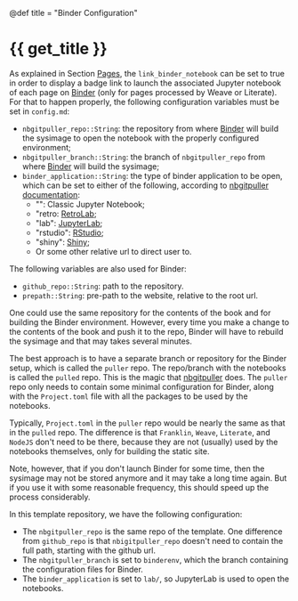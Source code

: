 @def title = "Binder Configuration"

# {{ get_title }}

As explained in Section [Pages](/pages/pages), the `link_binder_notebook` can be set to true in order to display a badge link to launch the associated Jupyter notebook of each page on [Binder](https://mybinder.org) (only for pages processed by Weave or Literate). For that to happen properly, the following configuration variables must be set in `config.md`:

* `nbgitpuller_repo::String`: the repository from where [Binder](https://mybinder.org) will build the sysimage to open the notebook with the properly configured environment;
* `nbgitpuller_branch::String`: the branch of `nbgitpuller_repo` from where [Binder](https://mybinder.org) will build the sysimage;
* `binder_application::String`: the type of binder application to be open, which can be set to either of the following, according to [nbgitpuller documentation](https://jupyterhub.github.io/nbgitpuller/index.html):
    * "": Classic Jupyter Notebook;
    * "retro: [RetroLab](https://github.com/jupyterlab/retrolab);
    * "lab": [JupyterLab](https://github.com/jupyterlab/jupyterlab);
    * "rstudio": [RStudio](https://docs.rstudio.com/connect/user/jupyter-notebook/);
    * "shiny": [Shiny](https://docs.rstudio.com/connect/user/shiny/);
    * Or some other relative url to direct user to.

The following variables are also used for Binder:

* `github_repo::String`: path to the repository.
* `prepath::String`: pre-path to the website, relative to the root url.

One could use the same repository for the contents of the book and for building the Binder environment. However, every time you make a change to the contents of the book and push it to the repo, Binder will have to rebuild the sysimage and that may takes several minutes.

The best approach is to have a separate branch or repository for the Binder setup, which is called the `puller` repo. The repo/branch with the notebooks is called the `pulled` repo. This is the magic that [nbgitpuller](https://jupyterhub.github.io/nbgitpuller) does. The `puller` repo only needs to contain some minimal configuration for Binder, along with the `Project.toml` file with all the packages to be used by the notebooks.

Typically, `Project.toml` in the `puller` repo would be nearly the same as that in the `pulled` repo. The difference is that `Franklin`, `Weave`, `Literate`, and `NodeJS` don't need to be there, because they are not (usually) used by the notebooks themselves, only for building the static site.

Note, however, that if you don't launch Binder for some time, then the sysimage may not be stored anymore and it may take a long time again. But if you use it with some reasonable frequency, this should speed up the process considerably.

In this template repository, we have the following configuration:

* The `nbgitpuller_repo` is the same repo of the template. One difference from `github_repo` is that `nbigitpuller_repo` doesn't need to contain the full path, starting with the github url.
* The `nbgitpuller_branch` is set to `binderenv`, which the branch containing the configuration files for Binder.
* The `binder_application` is set to `lab/`, so JupyterLab is used to open the notebooks.
